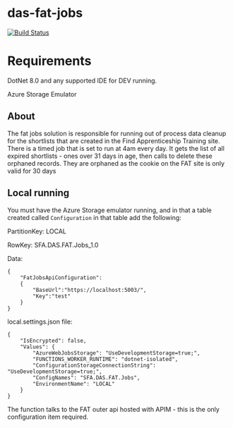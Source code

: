 # das-fat-jobs

[![Build Status](https://sfa-gov-uk.visualstudio.com/Digital%20Apprenticeship%20Service/_apis/build/status/das-fat-jobs?repoName=SkillsFundingAgency%2Fdas-fat-jobs&branchName=main)](https://sfa-gov-uk.visualstudio.com/Digital%20Apprenticeship%20Service/_build/latest?definitionId=2387&repoName=SkillsFundingAgency%2Fdas-fat-jobs&branchName=main)

# Requirements

DotNet 8.0 and any supported IDE for DEV running.

Azure Storage Emulator

## About

The fat jobs solution is responsible for running out of process data cleanup for the shortlists that are created in the Find Apprenticeship Training site. There is a timed job that is set to run at 4am every day. It gets the list of all expired shortlists - ones over 31 days in age, then calls to delete these orphaned records. They are orphaned as the cookie on the FAT site is only valid for 30 days

## Local running

You must have the Azure Storage emulator running, and in that a table created called `Configuration` in that table add the following:

PartitionKey: LOCAL

RowKey: SFA.DAS.FAT.Jobs_1.0

Data:
```
{
    "FatJobsApiConfiguration":
    {
        "BaseUrl":"https://localhost:5003/",
        "Key":"test"
    }
}

```

local.settings.json file:
```
{
    "IsEncrypted": false,
    "Values": {
        "AzureWebJobsStorage": "UseDevelopmentStorage=true;",
        "FUNCTIONS_WORKER_RUNTIME": "dotnet-isolated",
        "ConfigurationStorageConnectionString": "UseDevelopmentStorage=true;",
        "ConfigNames": "SFA.DAS.FAT.Jobs",
        "EnvironmentName": "LOCAL"
    }
}

```

The function talks to the FAT outer api hosted with APIM - this is the only configuration item required.